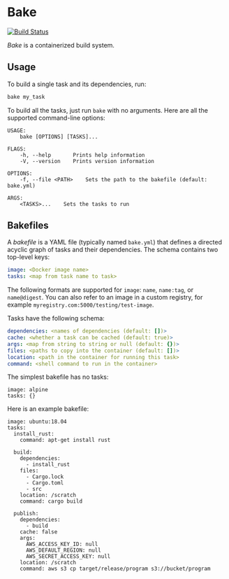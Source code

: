 # Bake

[![Build Status](https://travis-ci.org/stepchowfun/bake.svg?branch=master)](https://travis-ci.org/stepchowfun/bake)

*Bake* is a containerized build system.

## Usage

To build a single task and its dependencies, run:

```sh
bake my_task
```

To build all the tasks, just run `bake` with no arguments. Here are all the supported command-line options:

```
USAGE:
    bake [OPTIONS] [TASKS]...

FLAGS:
    -h, --help       Prints help information
    -V, --version    Prints version information

OPTIONS:
    -f, --file <PATH>    Sets the path to the bakefile (default: bake.yml)

ARGS:
    <TASKS>...    Sets the tasks to run
```

## Bakefiles

A *bakefile* is a YAML file (typically named `bake.yml`) that defines a directed acyclic graph of tasks and their dependencies. The schema contains two top-level keys:

```yaml
image: <Docker image name>
tasks: <map from task name to task>
```

The following formats are supported for `image`: `name`, `name:tag`, or `name@digest`. You can also refer to an image in a custom registry, for example `myregistry.com:5000/testing/test-image`.

Tasks have the following schema:

```yaml
dependencies: <names of dependencies (default: [])>
cache: <whether a task can be cached (default: true)>
args: <map from string to string or null (default: {})>
files: <paths to copy into the container (default: [])>
location: <path in the container for running this task>
command: <shell command to run in the container>
```

The simplest bakefile has no tasks:

```
image: alpine
tasks: {}
```

Here is an example bakefile:

```
image: ubuntu:18.04
tasks:
  install_rust:
    command: apt-get install rust

  build:
    dependencies:
      - install_rust
    files:
      - Cargo.lock
      - Cargo.toml
      - src
    location: /scratch
    command: cargo build

  publish:
    dependencies:
      - build
    cache: false
    args:
      AWS_ACCESS_KEY_ID: null
      AWS_DEFAULT_REGION: null
      AWS_SECRET_ACCESS_KEY: null
    location: /scratch
    command: aws s3 cp target/release/program s3://bucket/program
```
